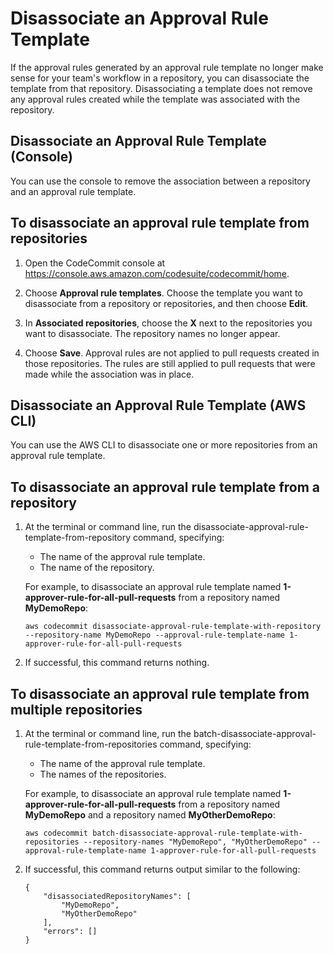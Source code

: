 # Disassociate an Approval Rule Template<a name="how-to-disassociate-template"></a>

If the approval rules generated by an approval rule template no longer make sense for your team's workflow in a repository, you can disassociate the template from that repository\. Disassociating a template does not remove any approval rules created while the template was associated with the repository\. 

## Disassociate an Approval Rule Template \(Console\)<a name="how-to-disassociate-template-console"></a>

You can use the console to remove the association between a repository and an approval rule template\.<a name="disassociate-template-console"></a>

## To disassociate an approval rule template from repositories<a name="disassociate-template-console"></a>

1. Open the CodeCommit console at [https://console\.aws\.amazon\.com/codesuite/codecommit/home](https://console.aws.amazon.com/codesuite/codecommit/home)\.

1. Choose **Approval rule templates**\. Choose the template you want to disassociate from a repository or repositories, and then choose **Edit**\.

1. In **Associated repositories**, choose the **X** next to the repositories you want to disassociate\. The repository names no longer appear\.

1. Choose **Save**\. Approval rules are not applied to pull requests created in those repositories\. The rules are still applied to pull requests that were made while the association was in place\.

## Disassociate an Approval Rule Template \(AWS CLI\)<a name="how-to-disassociate-template-cli"></a>

You can use the AWS CLI to disassociate one or more repositories from an approval rule template\.<a name="disassociate-template"></a>

## To disassociate an approval rule template from a repository<a name="disassociate-template"></a>

1. At the terminal or command line, run the disassociate\-approval\-rule\-template\-from\-repository command, specifying:
   + The name of the approval rule template\.
   + The name of the repository\.

   For example, to disassociate an approval rule template named **1\-approver\-rule\-for\-all\-pull\-requests** from a repository named **MyDemoRepo**:

   ```
   aws codecommit disassociate-approval-rule-template-with-repository --repository-name MyDemoRepo --approval-rule-template-name 1-approver-rule-for-all-pull-requests
   ```

1. If successful, this command returns nothing\.<a name="batch-disassociate-template"></a>

## To disassociate an approval rule template from multiple repositories<a name="batch-disassociate-template"></a>

1. At the terminal or command line, run the batch\-disassociate\-approval\-rule\-template\-from\-repositories command, specifying:
   + The name of the approval rule template\.
   + The names of the repositories\.

   For example, to disassociate an approval rule template named **1\-approver\-rule\-for\-all\-pull\-requests** from a repository named **MyDemoRepo** and a repository named **MyOtherDemoRepo**:

   ```
   aws codecommit batch-disassociate-approval-rule-template-with-repositories --repository-names "MyDemoRepo", "MyOtherDemoRepo" --approval-rule-template-name 1-approver-rule-for-all-pull-requests
   ```

1. If successful, this command returns output similar to the following:

   ```
   {
       "disassociatedRepositoryNames": [
           "MyDemoRepo",
           "MyOtherDemoRepo"
       ],
       "errors": []
   }
   ```